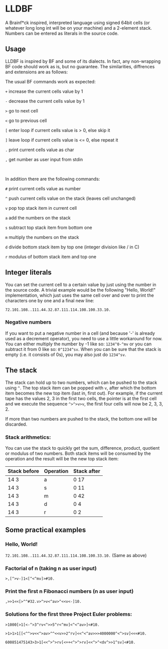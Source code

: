 # LLDBF
A Brainf*ck inspired, interpreted language using signed 64bit cells (or whatever long long int will be on your machine) and a 2-element stack. Numbers can be entered as literals in the source code.

## Usage
LLDBF is inspired by BF and some of its dialects. In fact, any non-wrapping BF code should work as is, but no guarantee. The similarities, diffrences and extensions are as follows:

The usual BF commands work as expected:

`+` increase the current cells value by 1

`-` decrease the current cells value by 1

`>` go to next cell

`<` go to previous cell

`[` enter loop if current cells value is > 0, else skip it

`]` leave loop if current cells value is <= 0, else repeat it

`.` print current cells value as char

`,` get number as user input from stdin


&nbsp;


In addition there are the following commands:

`#` print current cells value as number

`^` push current cells value on the stack (leaves cell unchanged)

`v` pop top stack item in current cell

`a` add the numbers on the stack

`s` subtract top stack item from bottom one

`m` multiply the numbers on the stack

`d` divide bottom stack item by top one (integer division like / in C)

`r` modulus of bottom stack item and top one

## Integer literals
You can set the current cell to a certain value by just using the number in the source code. A trivial example would be the following "Hello, World!" implementation, which just uses the same cell over and over to print the characters one by one and a final new line:

`72.101.108..111.44.32.87.111.114.108.100.33.10.`
### Negative numbers
If you want to put a negative number in a cell (and because '-' is already used as a decrement operator), you need to use a little workaround for now. You can either multiply the number by -1 like so: `1234^0-^mv` or you can subtract it from 0 like so: `0^1234^sv`. When you can be sure that the stack is empty (i.e. it consists of 0s), you may also just do `1234^sv`.

## The stack
The stack can hold up to two numbers, which can be pushed to the stack using `^`. The top stack item can be popped with `v`, after which the bottom item becomes the new top item (last in, first out). For example, if the current tape has the values 2, 3 in the first two cells, the pointer is at the first cell and we execute the sequence `^>^>v>v`, the first four cells will now be 2, 3, 3, 2.

If more than two numbers are pushed to the stack, the bottom one will be discarded.

### Stack arithmetics:
You can use the stack to quickly get the sum, difference, product, quotient or modulus of two numbers. Both stack items will be consumed by the operation and the result will be the new top stack item:

| Stack before | Operation | Stack after |
| ------------ | --------- | ----------- |
| 14 3         | a         | 0 17        |
| 14 3         | s         | 0 11        |
| 14 3         | m         | 0 42        |
| 14 3         | d         | 0 4         |
| 14 3         | r         | 0 2         |

## Some practical examples
### Hello, World!
`72.101.108..111.44.32.87.111.114.108.100.33.10.` (Same as above)
### Factorial of n (taking n as user input)
`>,[^>v-]1<[^<^mv]>#10.`
### Print the first n Fibonacci numbers (n as user input)
`,>>1<<[>^^#32.v>^>v<^av>^<<v<-]10.`
### Solutions for the first three Project Euler problems:
`>1000[>1[<-^>3^rv<^>>5^r<^mv]<^<^av>]<#10.`

`>1>1>1[[<^^>v<<^>av>^^<<v>>2^rv]<<^<^av>>>4000000^<^>sv]<<<#10.`

`600851475143>3>1[<<^>^>rv[<++<^>^>rv]<<^>^<dv^>>1^sv]<#10.`
